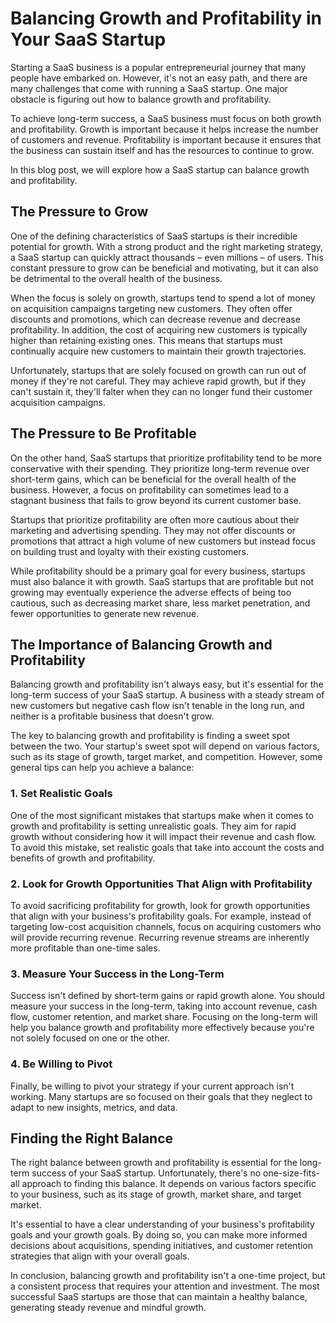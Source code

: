 # Balancing Growth and Profitability in Your SaaS Startup

Starting a SaaS business is a popular entrepreneurial journey that many people have embarked on. However, it's not an easy path, and there are many challenges that come with running a SaaS startup. One major obstacle is figuring out how to balance growth and profitability.

To achieve long-term success, a SaaS business must focus on both growth and profitability. Growth is important because it helps increase the number of customers and revenue. Profitability is important because it ensures that the business can sustain itself and has the resources to continue to grow.

In this blog post, we will explore how a SaaS startup can balance growth and profitability.

## The Pressure to Grow

One of the defining characteristics of SaaS startups is their incredible potential for growth. With a strong product and the right marketing strategy, a SaaS startup can quickly attract thousands – even millions – of users. This constant pressure to grow can be beneficial and motivating, but it can also be detrimental to the overall health of the business.

When the focus is solely on growth, startups tend to spend a lot of money on acquisition campaigns targeting new customers. They often offer discounts and promotions, which can decrease revenue and decrease profitability. In addition, the cost of acquiring new customers is typically higher than retaining existing ones. This means that startups must continually acquire new customers to maintain their growth trajectories.

Unfortunately, startups that are solely focused on growth can run out of money if they're not careful. They may achieve rapid growth, but if they can't sustain it, they'll falter when they can no longer fund their customer acquisition campaigns.

## The Pressure to Be Profitable

On the other hand, SaaS startups that prioritize profitability tend to be more conservative with their spending. They prioritize long-term revenue over short-term gains, which can be beneficial for the overall health of the business. However, a focus on profitability can sometimes lead to a stagnant business that fails to grow beyond its current customer base.

Startups that prioritize profitability are often more cautious about their marketing and advertising spending. They may not offer discounts or promotions that attract a high volume of new customers but instead focus on building trust and loyalty with their existing customers.

While profitability should be a primary goal for every business, startups must also balance it with growth. SaaS startups that are profitable but not growing may eventually experience the adverse effects of being too cautious, such as decreasing market share, less market penetration, and fewer opportunities to generate new revenue.

## The Importance of Balancing Growth and Profitability

Balancing growth and profitability isn't always easy, but it's essential for the long-term success of your SaaS startup. A business with a steady stream of new customers but negative cash flow isn't tenable in the long run, and neither is a profitable business that doesn't grow.

The key to balancing growth and profitability is finding a sweet spot between the two. Your startup's sweet spot will depend on various factors, such as its stage of growth, target market, and competition. However, some general tips can help you achieve a balance:

### 1. Set Realistic Goals

One of the most significant mistakes that startups make when it comes to growth and profitability is setting unrealistic goals. They aim for rapid growth without considering how it will impact their revenue and cash flow. To avoid this mistake, set realistic goals that take into account the costs and benefits of growth and profitability.

### 2. Look for Growth Opportunities That Align with Profitability

To avoid sacrificing profitability for growth, look for growth opportunities that align with your business's profitability goals. For example, instead of targeting low-cost acquisition channels, focus on acquiring customers who will provide recurring revenue. Recurring revenue streams are inherently more profitable than one-time sales.

### 3. Measure Your Success in the Long-Term

Success isn't defined by short-term gains or rapid growth alone. You should measure your success in the long-term, taking into account revenue, cash flow, customer retention, and market share. Focusing on the long-term will help you balance growth and profitability more effectively because you're not solely focused on one or the other.

### 4. Be Willing to Pivot

Finally, be willing to pivot your strategy if your current approach isn't working. Many startups are so focused on their goals that they neglect to adapt to new insights, metrics, and data.

## Finding the Right Balance

The right balance between growth and profitability is essential for the long-term success of your SaaS startup. Unfortunately, there's no one-size-fits-all approach to finding this balance. It depends on various factors specific to your business, such as its stage of growth, market share, and target market.

It's essential to have a clear understanding of your business's profitability goals and your growth goals. By doing so, you can make more informed decisions about acquisitions, spending initiatives, and customer retention strategies that align with your overall goals.

In conclusion, balancing growth and profitability isn't a one-time project, but a consistent process that requires your attention and investment. The most successful SaaS startups are those that can maintain a healthy balance, generating steady revenue and mindful growth.